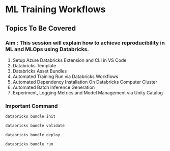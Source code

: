 # ML Training Workflows


## Topics To Be Covered

### Aim : This session will explain how to achieve reproducibility in ML and MLOps using Databricks. 

1. Setup Azure Databricks Extension and CLI in VS Code
2. Databricks Template
3. Databricks Asset Bundles
4. Automated Training Run via Databricks Workflows
5. Automated Dependency Installation On Databricks Computer Cluster
6. Automated Batch Inference Generation 
7. Experiment, Logging Metrics and Model Management via Unity Catalog   

### Important Command

```bash
databricks bundle init
```

```bash
databricks bundle validate
```

```bash
databricks bundle deploy
```

```bash
databricks bundle run
```
